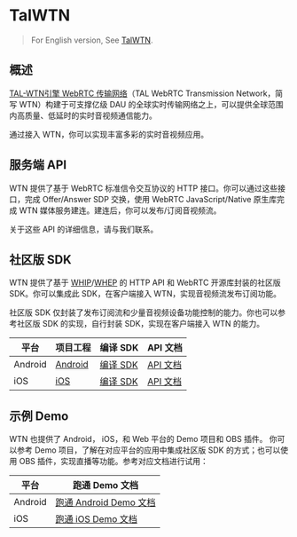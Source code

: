 # TalWTN

> For English version, See [TalWTN](README_en.md).

## 概述

[TAL-WTN引擎 WebRTC 传输网络](https://www.magic-school.com/docs/6752/122560)（TAL WebRTC Transmission Network，简写 WTN）构建于可支撑亿级 DAU 的全球实时传输网络之上，可以提供全球范围内高质量、低延时的实时音视频通信能力。

通过接入 WTN，你可以实现丰富多彩的实时音视频应用。

## 服务端 API

WTN 提供了基于 WebRTC 标准信令交互协议的 HTTP 接口。你可以通过这些接口，完成 Offer/Answer SDP 交换，使用 WebRTC JavaScript/Native 原生库完成 WTN 媒体服务建连。建连后，你可以发布/订阅音视频流。

关于这些 API 的详细信息，请与我们联系。

## 社区版 SDK

WTN 提供了基于 [WHIP](https://datatracker.ietf.org/doc/draft-ietf-wish-whip/)/[WHEP](https://datatracker.ietf.org/doc/draft-murillo-whep/) 的 HTTP API 和 WebRTC 开源库封装的社区版 SDK。你可以集成此 SDK，在客户端接入 WTN，实现音视频流发布订阅功能。

社区版 SDK 仅封装了发布订阅流和少量音视频设备功能控制的能力。你也可以参考社区版 SDK 的实现，自行封装 SDK，实现在客户端接入 WTN 的能力。

| 平台 | 项目工程 | 编译 SDK | API 文档 |
| --- | --- | --- | --- |
| Android | [Android](SDK/sdk/android/) | [编译 SDK](SDK/doc/en/Build_Instruction.md) | [API 文档](SDK/doc/en/Android/overview.md) |
| iOS | [iOS](SDK/sdk/ios/) | [编译 SDK](SDK/doc/en/Build_Instruction.md) | [API 文档](SDK/doc/en/iOS/overview.md) |

## 示例 Demo

WTN 也提供了 Android， iOS，和 Web 平台的 Demo 项目和 OBS 插件。
你可以参考 Demo 项目，了解在对应平台的应用中集成社区版 SDK 的方式；也可以使用 OBS 插件，实现直播等功能。参考对应文档进行试用：

| 平台 | 跑通 Demo 文档 |
| --- | --- |
| Android | [跑通 Android Demo 文档](./Demo/Android/README.md) |
| iOS | [跑通 iOS Demo 文档](./Demo/iOS/README.md) |

